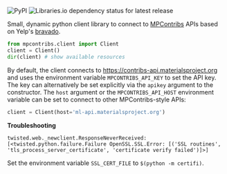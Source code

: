 ![PyPI](https://img.shields.io/pypi/v/mpcontribs-client?style=flat-square)
![Libraries.io dependency status for latest release](https://img.shields.io/librariesio/release/pypi/mpcontribs-client?style=flat-square)

Small, dynamic python client library to connect to [MPContribs](https://docs.mpcontribs.org)
APIs based on Yelp's [bravado](https://bravado.readthedocs.io).

```python
from mpcontribs.client import Client
client = Client()
dir(client) # show available resources
```

By default, the client connects to https://contribs-api.materialsproject.org and uses the environment variable
`MPCONTRIBS_API_KEY` to set the API key. The key can alternatively be set explicitly via the
`apikey` argument to the constructor. The `host` argument or the `MPCONTRIBS_API_HOST`
environment variable can be set to connect to other MPContribs-style APIs:

```python
client = Client(host='ml-api.materialsproject.org')
```

**Troubleshooting**

```
twisted.web._newclient.ResponseNeverReceived: [<twisted.python.failure.Failure OpenSSL.SSL.Error: [('SSL routines', 'tls_process_server_certificate', 'certificate verify failed')]>]
```

Set the environment variable `SSL_CERT_FILE` to `$(python -m certifi)`.
